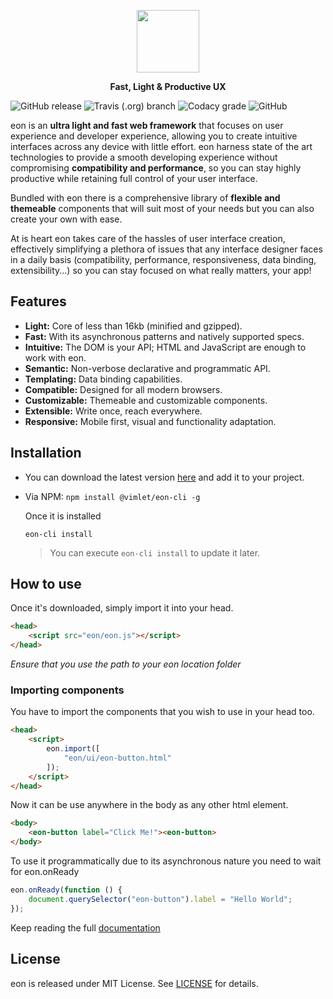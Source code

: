 <p align="center">
<a href="https://vimlet.com/eon">
<img src="https://vimlet.com/resources/img/eon-h-flat.png" height="100"></img>
</a>
</p>


<p align="center">
<strong>Fast, Light & Productive UX</strong>
</p>

![GitHub release](https://img.shields.io/github/release/vimlet/eon.svg)
![Travis (.org) branch](https://img.shields.io/travis/vimlet/eon/master.svg)
![Codacy grade](https://img.shields.io/codacy/grade/1b3bcf2d99514377b2687c5d1157c449.svg)
![GitHub](https://img.shields.io/github/license/vimlet/eon.svg)

eon is an **ultra light and fast web framework** that focuses on user experience and developer experience, allowing you to create intuitive interfaces across any device with little effort. eon harness state of the art technologies to provide a smooth developing experience without compromising **compatibility and performance**, so you can stay highly productive while retaining full control of your user interface. 

Bundled with eon there is a comprehensive library of **flexible and themeable** components that will suit most of your needs but you can also create your own with ease. 

At is heart eon takes care of the hassles of user interface creation, effectively simplifying a plethora of issues that any interface designer faces in a daily basis (compatibility, performance, responsiveness, data binding, extensibility...) so you can stay focused on what really matters, your app!

## Features

* **Light:** Core of less than 16kb (minified and gzipped).
* **Fast:** With its asynchronous patterns and natively supported specs.
* **Intuitive:** The DOM is your API; HTML and JavaScript are enough to work with eon.
* **Semantic:** Non-verbose declarative and programmatic API.
* **Templating:** Data binding capabilities.
* **Compatible:** Designed for all modern browsers.
* **Customizable:** Themeable and customizable components.
* **Extensible:** Write once, reach everywhere.
* **Responsive:** Mobile first, visual and functionality adaptation.


## Installation

* You can download the latest version [here](https://vimlet.com/downloads) and add it to your project.

* Via NPM:
```npm install @vimlet/eon-cli -g```

    Once it is installed

    ```eon-cli install```

    > You can execute ```eon-cli install``` to update it later.


## How to use

Once it's downloaded, simply import it into your head.
```html
<head>
    <script src="eon/eon.js"></script>
</head>
```
*Ensure that you use the path to your eon location folder*

### Importing components

You have to import the components that you wish to use in your head too.
```html
<head>
    <script>
        eon.import([
            "eon/ui/eon-button.html"
        ]);
    </script>
</head>
```

Now it can be use anywhere in the body as any other html element.

```html
<body>
    <eon-button label="Click Me!"><eon-button>
</body>
```

To use it programmatically due to its asynchronous nature you need to wait for eon.onReady

```javascript
eon.onReady(function () {
    document.querySelector("eon-button").label = "Hello World";
});
```

Keep reading the full [documentation](https://vimlet.com/vimlet/eon/master/eon-framework/docs/release/index.html)

## License

eon is released under MIT License. See [LICENSE](https://github.com/vimlet/eon/blob/master/eon-framework/LICENSE) for details.

